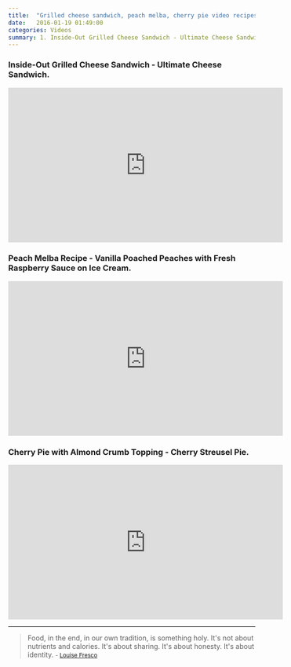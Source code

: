 ```yaml
---
title:  "Grilled cheese sandwich, peach melba, cherry pie video recipes"
date:   2016-01-19 01:49:00
categories: Videos
summary: 1. Inside-Out Grilled Cheese Sandwich - Ultimate Cheese Sandwich. 2. Peach Melba Recipe - Vanilla Poached Peaches with Fresh Raspberry Sauce on Ice Cream. 3. Cherry Pie with Almond Crumb Topping - Cherry Streusel Pie.
---
```


### Inside-Out Grilled Cheese Sandwich - Ultimate Cheese Sandwich.

<iframe width="560" height="315" src="https://www.youtube.com/embed/BlTCkNkfmRY" frameborder="0" allowfullscreen></iframe>

### Peach Melba Recipe - Vanilla Poached Peaches with Fresh Raspberry Sauce on Ice Cream.

<iframe width="560" height="315" src="https://www.youtube.com/embed/ihd715yNPAg" frameborder="0" allowfullscreen></iframe>

### Cherry Pie with Almond Crumb Topping - Cherry Streusel Pie.

<iframe width="560" height="315" src="https://www.youtube.com/embed/ia9fBs3A3PU" frameborder="0" allowfullscreen></iframe>


---
> Food, in the end, in our own tradition, is something holy. It's not about nutrients and calories. It's about sharing. It's about honesty. It's about identity.
> <small>- [Louise Fresco](http://www.brainyquote.com/quotes/quotes/l/louisefres561410.html)</small>
